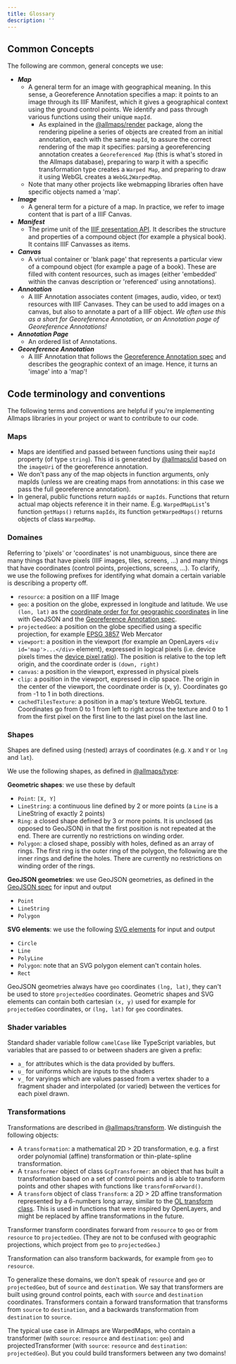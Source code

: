 ```yaml
---
title: Glossary
description: ''
---
```


## Common Concepts

The following are common, general concepts we use:

- **_Map_**
  - A general term for an image with geographical meaning. In this sense, a Georeference Annotation specifies a map: it points to an image through its IIIF Manifest, which it gives a geographical context using the ground control points. We identify and pass through various functions using their unique `mapId`.
    - As explained in the [@allmaps/render](../reference/packages/render) package, along the rendering pipeline a series of objects are created from an initial annotation, each with the same `mapId`, to assure the correct rendering of the map it specifies: parsing a georeferencing annotation creates a `Georeferenced Map` (this is what's stored in the Allmaps database), preparing to warp it with a specific transformation type creates a `Warped Map`, and preparing to draw it using WebGL creates a `WebGL2WarpedMap`.
  - Note that many other projects like webmapping libraries often have specific objects named a 'map'.
- **_Image_**
  - A general term for a picture of a map. In practice, we refer to image content that is part of a IIIF Canvas.
- **_Manifest_**
  - The prime unit of the [IIIF presentation API](https://iiif.io/api/presentation/3.0/#2-resource-type-overview). It describes the structure and properties of a compound object (for example a physical book). It contains IIIF Canvasses as items.
- **_Canvas_**
  - A virtual container or 'blank page' that represents a particular view of a compound object (for example a page of a book). These are filled with content resources, such as images (either 'embedded' within the canvas description or 'referenced' using annotations).
- **_Annotation_**
  - A IIIF Annotation associates content (images, audio, video, or text) resources with IIIF Canvases. They can be used to add images on a canvas, but also to annotate a part of a IIIF object. _We often use this as a short for Georeference Annotation, or an Annotation page of Georeference Annotations!_
- **_Annotation Page_**
  - An ordered list of Annotations.
- **_Georeference Annotation_**
  - A IIIF Annotation that follows the [Georeference Annotation spec](https://preview.iiif.io/api/georef/extension/georef/) and describes the geographic context of an image. Hence, it turns an 'image' into a 'map'!

## Code terminology and conventions

The following terms and conventions are helpful if you're implementing Allmaps libraries in your project or want to contribute to our code.

### Maps

- Maps are identified and passed between functions using their `mapId` property (of type `string`). This id is generated by [@allmaps/id](../reference/packages/id) based on the `imageUri` of the georeference annotation.
- We don't pass any of the map objects in function arguments, only mapIds (unless we are creating maps from annotations: in this case we pass the full georeference annotation).
- In general, public functions return `mapIds` or `mapIds`. Functions that return actual map objects reference it in their name. E.g. `WarpedMapList`'s function `getMaps()` returns `mapIds`, its function `getWarpedMaps()` returns objects of class `WarpedMap`.

### Domaines

Referring to 'pixels' or 'coordinates' is not unambiguous, since there are many things that have pixels (IIIF images, tiles, screens, ...) and many things that have coordinates (control points, projections, screens, ...). To clarify, we use the following prefixes for identifying what domain a certain variable is describing a property off.

- `resource`: a position on a IIIF Image
- `geo`: a position on the globe, expressed in longitude and latitude. We use `(lon, lat)` as the [coordinate order for for geographic coordinates](https://macwright.com/lonlat/) in line with GeoJSON and the [Georeference Annotation spec](https://preview.iiif.io/api/georef/extension/georef/).
- `projectedGeo`: a position on the globe specified using a specific projection, for example [EPSG 3857](https://epsg.io/3857) Web Mercator
- `viewport`: a position in the viewport (for example an OpenLayers `<div id='map'>...</div>` element), expressed in logical pixels (i.e. device pixels times the [device pixel ratio](https://developer.mozilla.org/en-US/docs/Web/API/Window/devicePixelRatio)). The position is relative to the top left origin, and the coordinate order is `(down, right)`
- `canvas`: a position in the viewport, expressed in physical pixels
- `clip`: a position in the viewport, expressed in clip space. The origin in the center of the viewport, the coordinate order is (x, y). Coordinates go from -1 to 1 in both directions.
- `cachedTilesTexture`: a position in a map's texture WebGL texture. Coordinates go from 0 to 1 from left to right across the texture and 0 to 1 from the first pixel on the first line to the last pixel on the last line.

### Shapes

Shapes are defined using (nested) arrays of coordinates (e.g. `X` and `Y` or `lng` and `lat`).

We use the following shapes, as defined in [@allmaps/type](../reference/packages/types):

**Geometric shapes**: we use these by default

- `Point`: `[X, Y]`
- `LineString`: a continuous line defined by 2 or more points (a `Line` is a LineString of exactly 2 points)
- `Ring`: a closed shape defined by 3 or more points. It is unclosed (as opposed to GeoJSON) in that the first position is not repeated at the end. There are currently no restrictions on winding order.
- `Polygon`: a closed shape, possibly with holes, defined as an array of rings. The first ring is the outer ring of the polygon, the following are the inner rings and define the holes. There are currently no restrictions on winding order of the rings.

**GeoJSON geometries**: we use GeoJSON geometries, as defined in the [GeoJSON spec](https://geojson.org/) for input and output

- `Point`
- `LineString`
- `Polygon`

**SVG elements**: we use the following [SVG elements](https://developer.mozilla.org/en-US/docs/Web/SVG/Element#svg_elements_by_category) for input and output

- `Circle`
- `Line`
- `PolyLine`
- `Polygon`: note that an SVG polygon element can't contain holes.
- `Rect`

GeoJSON geometries always have `geo` coordinates `(lng, lat)`, they can't be used to store `projectedGeo` coordinates. Geometric shapes and SVG elements can contain both cartesian `(x, y)` used for example for `projectedGeo` coordinates, or `(lng, lat)` for `geo` coordinates.

### Shader variables

Standard shader variable follow `camelCase` like TypeScript variables, but variables that are passed to or between shaders are given a prefix:

- `a_` for attributes which is the data provided by buffers.
- `u_` for uniforms which are inputs to the shaders
- `v_` for varyings which are values passed from a vertex shader to a fragment shader and interpolated (or varied) between the vertices for each pixel drawn.

### Transformations

Transformations are described in [@allmaps/transform](../reference/packages/transform). We distinguish the following objects:

- A `transformation`: a mathematical 2D > 2D transformation, e.g. a first order polynomial (affine) transformation or thin-plate-spline transformation.
- A `transformer` object of class `GcpTransformer`: an object that has built a transformation based on a set of control points and is able to transform points and other shapes with functions like `transformForward()`.
- A `transform` object of class `Transform`: a 2D > 2D affine transformation represented by a 6-numbers long array, similar to the [OL transform class](https://openlayers.org/en/latest/apidoc/module-ol_transform.html). This is used in functions that were inspired by OpenLayers, and might be replaced by affine transformations in the future.

Transformer transform coordinates forward from `resource` to `geo` or from `resource` to `projectedGeo`. (They are not to be confused with geographic projections, which project from `geo` to `projectedGeo`.)

Transformation can also transform backwards, for example from `geo` to `resource`.

To generalize these domains, we don't speak of `resource` and `geo` or `projectedGeo`, but of `source` and `destination`. We say that transformers are built using ground control points, each with `source` and `destination` coordinates. Transformers contain a forward transformation that transforms from `source` to `destination`, and a backwards transformation from `destination` to `source`.

The typical use case in Allmaps are WarpedMaps, who contain a transformer (with `source`: `resource` and `destination`: `geo`) and projectedTransformer (with `source`: `resource` and `destination`: `projectedGeo`). But you could build transformers between any two domains!
